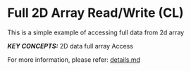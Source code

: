 Full 2D Array Read/Write (CL)
======================

This is a simple example of accessing full data from 2d array

***KEY CONCEPTS:*** 2D data full array Access


For more information, please refer: [details.md][]

[details.md]: details.md

